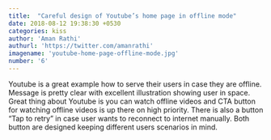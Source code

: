 ```yaml
---
title:  "Careful design of Youtube’s home page in offline mode"
date: 2018-08-12 19:38:30 +0530
categories: kiss
author: 'Aman Rathi'
authurl: 'https://twitter.com/amanrathi'
imagename: 'youtube-home-page-offline-mode.jpg'
number: '6'
---
```

Youtube is a great example how to serve their users in case they are offline. Message is pretty clear with excellent illustration showing user in space. Great thing about Youtube is you can watch offline videos and CTA button for watching offline videos is up there on high priority. There is also a button “Tap to retry” in case user wants to reconnect to internet manually. Both button are designed keeping different users scenarios in mind.
